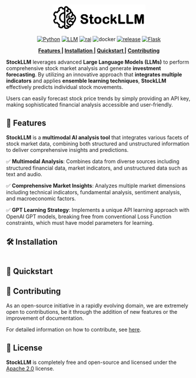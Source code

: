 
<p align="center">
    <img src = "docs/img/stockllm-logo.png" style="width: 50%; "></img>

</p>

<p align="center">
    <a href="#"><img alt="Python"  src="https://img.shields.io/badge/python-3.9+%20-%23F7DF1E.svg?logo=python&logoColor=black"></a>
    <a href="#"><img alt="LLM"  src="https://img.shields.io/badge/LLM Application%20-%23E34F26.svg?logo=LLM Application&logoColor=white"></a>
     <a href="#"><img alt="rai" src="https://img.shields.io/badge/Responsible-AI%20-%23E34F26.svg?logo=Responsible-AI&logoColor=white"></a>
    <img alt="docker" src="https://img.shields.io/badge/-docker-276DC3?style=flat-square&logo=docker&logoColor=white" />
    <a href="#"><img alt="release" src="https://img.shields.io/badge/release-0.0.0%20-%2300599C.svg?logo=release-0.0.0%2B%2B&logoColor=white"></a>
    <a href="#"><img alt="Flask" src="https://img.shields.io/badge/-Flask-271DA2?style=flat-square&logo=flask&logoColor=white"></a>
</p>


<p align="center">
    <b>
        <a href=#Features> Features </a>|
        <a href=#Installation> Installation </a>|
        <a href=#Quickstart> Quickstart </a>|
        <a href=#Contributing> Contributing </a>
    </b>
</p>


**StockLLM** leverages advanced **Large Language Models (LLMs)** to perform comprehensive stock market analysis and generate **investment forecasting**. By utilizing an innovative approach that **integrates multiple indicators** and applies **ensemble learning techniques**, **StockLLM** effectively predicts individual stock movements.

Users can easily forecast stock price trends by simply providing an API key, making sophisticated financial analysis accessible and user-friendly.

## 🌟 Features

**StockLLM** is a **multimodal AI analysis tool** that integrates various facets of stock market data, combining both structured and unstructured information to deliver comprehensive insights and predictions.

:white_check_mark: **Multimodal Analysis**: Combines data from diverse sources including structured financial data, market indicators, and unstructured data such as text and audio.

:white_check_mark: **Comprehensive Market Insights**: Analyzes multiple market dimensions including technical indicators, fundamental analysis, sentiment analysis, and macroeconomic factors.

:white_check_mark: **GPT Learning Strategy**: Implements a unique API learning approach with OpenAI GPT models, breaking free from conventional Loss Function constraints, which must have model parameters for learning.

## 🛠️ Installation

```bash

```

## :rocket: Quickstart


## 💁 Contributing

As an open-source initiative in a rapidly evolving domain, we are extremely open to contributions, be it through the addition of new features or the improvement of documentation.

For detailed information on how to contribute, see [here](CONTRIBUTING.md).

## :bookmark_tabs: License

**StockLLM** is completely free and open-source and licensed under the [Apache 2.0](./LICENSE) license.
